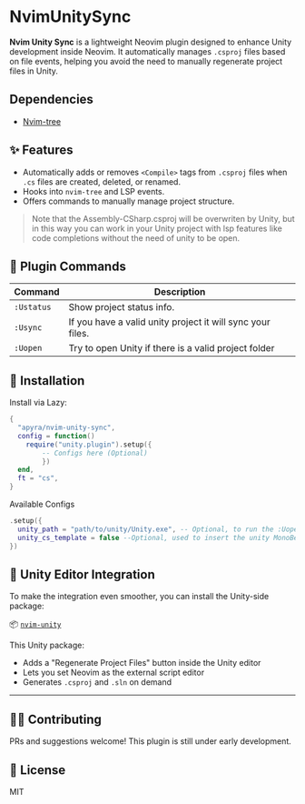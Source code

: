 # NvimUnitySync

**Nvim Unity Sync** is a lightweight Neovim plugin designed to enhance Unity development inside Neovim. It automatically manages `.csproj` files based on file events, helping you avoid the need to manually regenerate project files in Unity.

## Dependencies

- [Nvim-tree](https://github.com/nvim-tree/nvim-tree.lua)

## ✨ Features

- Automatically adds or removes `<Compile>` tags from `.csproj` files when `.cs` files are created, deleted, or renamed.
- Hooks into `nvim-tree` and LSP events.
- Offers commands to manually manage project structure.

> Note that the Assembly-CSharp.csproj will be overwriten by Unity, but in this way you can work in your Unity project with lsp features like code completions without the need of unity to be open.


## 🔧 Plugin Commands

| Command        | Description |
|----------------|-------------|
| `:Ustatus`     | Show project status info. 
| `:Usync`       | If you have a valid unity project it will sync your files. |
| `:Uopen`       | Try to open Unity if there is a valid project folder  |


## 📂 Installation

Install via Lazy:

```lua
{
  "apyra/nvim-unity-sync",
  config = function()
    require("unity.plugin").setup({
        -- Configs here (Optional) 
        })
  end,
  ft = "cs",
}
```
Available Configs

```lua
.setup({
  unity_path = "path/to/unity/Unity.exe", -- Optional, to run the :Uopen command
  unity_cs_template = false --Optional, used to insert the unity MonoBehaviour template in new .cs files
})

```

## 🧩 Unity Editor Integration

To make the integration even smoother, you can install the Unity-side package:

📦 [`nvim-unity`](https://github.com/apyra/nvim-unity)

This Unity package:

- Adds a "Regenerate Project Files" button inside the Unity editor
- Lets you set Neovim as the external script editor
- Generates `.csproj` and `.sln` on demand

---

## 🧑‍💻 Contributing

PRs and suggestions welcome! This plugin is still under early development.

## 📜 License
MIT








